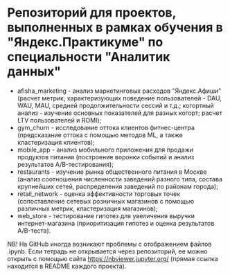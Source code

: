 # Репозиторий для проектов, выполненных в рамках обучения в "Яндекс.Практикуме" по специальности "Аналитик данных"

- afisha_marketing - анализ маркетинговых расходов "Яндекс.Афиши" (расчет метрик, характеризующих поведение пользователей - DAU, WAU, MAU, средней продолжительности сессий и т.д.; когортный анализ - изучение основных показателей для разных когорт; расчет LTV пользователей и ROMI);
- gym_churn - исследование оттока клиентов фитнес-центра (предсказание оттока с помощью методов ML, а также кластеризация клиентов);
- mobile_app - анализ мобильного приложения для продажи продуктов питания (построение воронки событий и анализ результатов A/B-тестирования);
- restaurants - изучение рынка общественного питания в Москве (анализ соотношения численности заведений разного типа, состава крупнейших сетей, распределения заведений по районам города);
- retail_network - оценка эффективности торговых точек (сопоставление сетевых розничных магазинов с помощью различных метрик, кластеризация магазинов);
- web_store - тестирование гипотез для увеличения выручки интернет-магазина (приоритизация гипотез и оценка результатов A/B-теста).


NB! На GitHub иногда возникают проблемы с отображением файлов .ipynb. Если тетрадь не открывается через репозиторий, ее можно открыть с помощью сайта https://nbviewer.jupyter.org/ (прямая ссылка находится в README каждого проекта).
